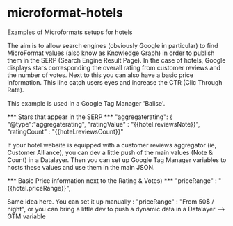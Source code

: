 # microformat-hotels
Examples of Microformats setups for hotels

The aim is to allow search engines (obviously Google in particular) to find MicroFormat values (also know as Knowledge Graph) in order to publish them in the SERP (Search Engine Result Page). In the case of hotels, Google displays stars corresponding the overall rating from customer reviews and the number of votes. Next to this you can also have a basic price information.
This line catch users eyes and increase the CTR (Clic Through Rate).



This example is used in a Google Tag Manager 'Balise'. 



*** Stars that appear in the SERP ***
"aggregaterating": { "@type":"aggregaterating",
               "ratingValue" : "{{hotel.reviewsNote}}",
               "ratingCount" : "{{hotel.reviewsCount}}"
               
If your hotel website is equipped with a customer reviews aggregator (ie, Customer Alliance), you can dev a little push of the main values (Note & Count) in a Datalayer. Then you can set up Google Tag Manager variables to hosts these values and use them in the main JSON.
 
 
 *** Basic Price information next to the Rating & Votes) ***
"priceRange" : "{{hotel.priceRange}}",

Same idea here. You can set it up manually :   "priceRange" : "From 50$ / night",
or you can bring a little dev to push a dynamic data in a Datalayer --> GTM variable




   
